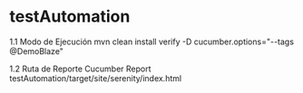 # testAutomation
1.1 Modo de Ejecución
mvn clean install verify -D cucumber.options="--tags @DemoBlaze"

1.2 Ruta de Reporte Cucumber Report
testAutomation/target/site/serenity/index.html
 
